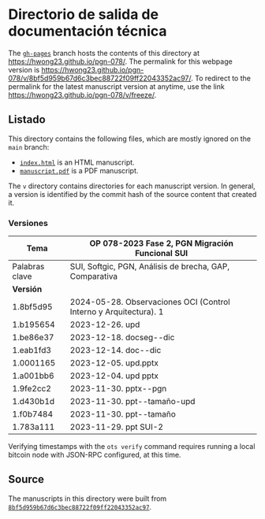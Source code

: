 # Directorio de salida de documentación técnica

The [`gh-pages`](https://github.com/hwong23/pgn-078/tree/gh-pages) branch hosts the contents of this directory at <https://hwong23.github.io/pgn-078/>.
The permalink for this webpage version is <https://hwong23.github.io/pgn-078/v/8bf5d959b67d6c3bec88722f09ff22043352ac97/>.
To redirect to the permalink for the latest manuscript version at anytime, use the link <https://hwong23.github.io/pgn-078/v/freeze/>.

## Listado

This directory contains the following files, which are mostly ignored on the `main` branch:

+ [`index.html`](index.html) is an HTML manuscript.
+ [`manuscript.pdf`](manuscript.pdf) is a PDF manuscript.

The `v` directory contains directories for each manuscript version.
In general, a version is identified by the commit hash of the source content that created it.


### Versiones

| Tema           | OP 078-2023 Fase 2, PGN Migración Funcional SUI      |
|----------------|----------------------------|
| Palabras clave | SUI, Softgic, PGN, Análisis de brecha, GAP, Comparativa |
| **Versión**    |                            |
| 1.8bf5d95 | 2024-05-28. Observaciones OCI (Control Interno y Arquitectura). 1 |
| 1.b195654 | 2023-12-26. upd |
| 1.be86e37 | 2023-12-18. docseg--dic |
| 1.eab1fd3 | 2023-12-14. doc--dic |
| 1.0001165 | 2023-12-05. upd.pptx |
| 1.a001bb6 | 2023-12-04. upd pptx |
| 1.9fe2cc2 | 2023-11-30. pptx--pgn |
| 1.d430b1d | 2023-11-30. ppt--tamaño-upd |
| 1.f0b7484 | 2023-11-30. ppt--tamaño |
| 1.783a111 | 2023-11-29. ppt SUI-2 |



Verifying timestamps with the `ots verify` command requires running a local bitcoin node with JSON-RPC configured, at this time.

## Source

The manuscripts in this directory were built from
[`8bf5d959b67d6c3bec88722f09ff22043352ac97`](https://github.com/hwong23/pgn-078/commit/8bf5d959b67d6c3bec88722f09ff22043352ac97).
